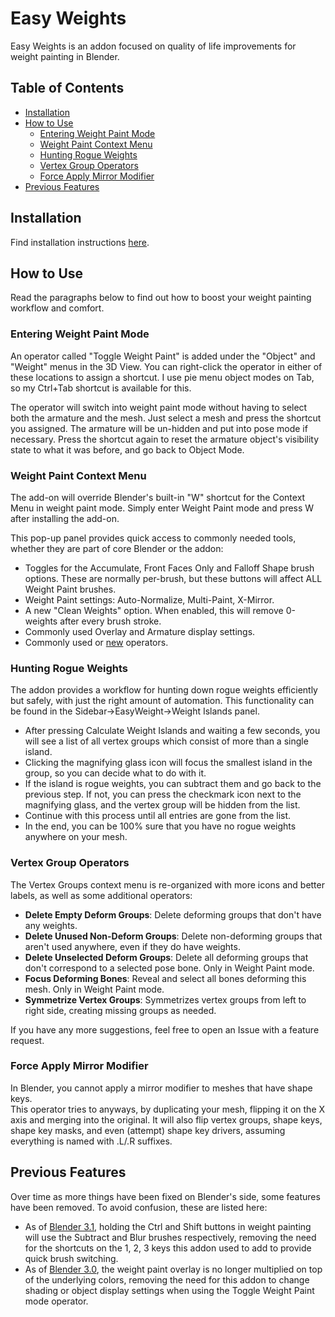 # Easy Weights


Easy Weights is an addon focused on quality of life improvements for weight painting in Blender.

## Table of Contents

- [Installation](#installation)
- [How to Use](#how-to-use)
    - [Entering Weight Paint Mode](#entering-weight-paint-mode)
    - [Weight Paint Context Menu](#weight-paint-context-menu)
    - [Hunting Rogue Weights](#hunting-rogue-weights)
    - [Vertex Group Operators](#vertex-group-operators)
    - [Force Apply Mirror Modifier](#force-apply-mirror-modifier)
- [Previous Features](#previous-features)

## Installation
Find installation instructions [here](https://studio.blender.org/pipeline/addons/overview).

## How to Use
Read the paragraphs below to find out how to boost your weight painting workflow and comfort.

### Entering Weight Paint Mode
An operator called "Toggle Weight Paint" is added under the "Object" and "Weight" menus in the 3D View. You can right-click the operator in either of these locations to assign a shortcut. I use pie menu object modes on Tab, so my Ctrl+Tab shortcut is available for this.

The operator will switch into weight paint mode without having to select both the armature and the mesh. Just select a mesh and press the shortcut you assigned. The armature will be un-hidden and put into pose mode if necessary.
Press the shortcut again to reset the armature object's visibility state to what it was before, and go back to Object Mode.

### Weight Paint Context Menu
The add-on will override Blender's built-in "W" shortcut for the Context Menu in weight paint mode.
Simply enter Weight Paint mode and press W after installing the add-on.

This pop-up panel provides quick access to commonly needed tools, whether they are part of core Blender or the addon:
- Toggles for the Accumulate, Front Faces Only and Falloff Shape brush options. These are normally per-brush, but these buttons will affect ALL Weight Paint brushes.
- Weight Paint settings: Auto-Normalize, Multi-Paint, X-Mirror.
- A new "Clean Weights" option. When enabled, this will remove 0-weights after every brush stroke.
- Commonly used Overlay and Armature display settings.
- Commonly used or [new](#vertex-group-operators) operators.

### Hunting Rogue Weights
The addon provides a workflow for hunting down rogue weights efficiently but safely, with just the right amount of automation. This functionality can be found in the Sidebar->EasyWeight->Weight Islands panel.

- After pressing Calculate Weight Islands and waiting a few seconds, you will see a list of all vertex groups which consist of more than a single island. 
- Clicking the magnifying glass icon will focus the smallest island in the group, so you can decide what to do with it.
- If the island is rogue weights, you can subtract them and go back to the previous step. If not, you can press the checkmark icon next to the magnifying glass, and the vertex group will be hidden from the list.
- Continue with this process until all entries are gone from the list.
- In the end, you can be 100% sure that you have no rogue weights anywhere on your mesh.

### Vertex Group Operators
The Vertex Groups context menu is re-organized with more icons and better labels, as well as some additional operators:
- **Delete Empty Deform Groups**: Delete deforming groups that don't have any weights.  
- **Delete Unused Non-Deform Groups**: Delete non-deforming groups that aren't used anywhere, even if they do have weights.  
- **Delete Unselected Deform Groups**: Delete all deforming groups that don't correspond to a selected pose bone. Only in Weight Paint mode.  
- **Focus Deforming Bones**: Reveal and select all bones deforming this mesh. Only in Weight Paint mode.  
- **Symmetrize Vertex Groups**: Symmetrizes vertex groups from left to right side, creating missing groups as needed.  

If you have any more suggestions, feel free to open an Issue with a feature request.

### Force Apply Mirror Modifier
In Blender, you cannot apply a mirror modifier to meshes that have shape keys.  
This operator tries to anyways, by duplicating your mesh, flipping it on the X axis and merging into the original. It will also flip vertex groups, shape keys, shape key masks, and even (attempt) shape key drivers, assuming everything is named with .L/.R suffixes.  

## Previous Features
Over time as more things have been fixed on Blender's side, some features have been removed. To avoid confusion, these are listed here:
- As of [Blender 3.1](https://projects.blender.org/blender/blender/commit/a215d7e230d3286abbed0108a46359ce57104bc1), holding the Ctrl and Shift buttons in weight painting will use the Subtract and Blur brushes respectively, removing the need for the shortcuts on the 1, 2, 3 keys this addon used to add to provide quick brush switching.
- As of [Blender 3.0](https://projects.blender.org/blender/blender/issues/61486), the weight paint overlay is no longer multiplied on top of the underlying colors, removing the need for this addon to change shading or object display settings when using the Toggle Weight Paint mode operator.